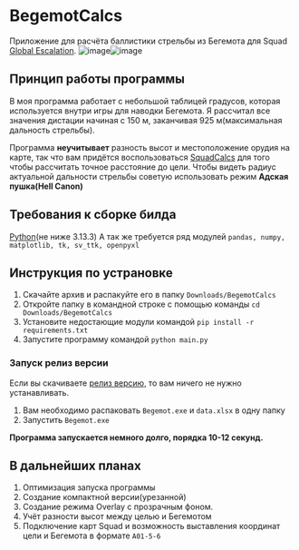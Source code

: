 # BegemotCalcs

Приложение для расчёта баллистики стрельбы из Бегемота для Squad [Global Escalation](https://steamcommunity.com/sharedfiles/filedetails/3014073690).
![image](https://github.com/user-attachments/assets/d0751bf9-b63c-49f6-8aab-94575bba1349)![image](https://github.com/user-attachments/assets/d0751bf9-b63c-49f6-8aab-94575bba1349)

## Принцип работы программы

В моя программа работает с небольшой таблицей градусов, которая используется внутри игры для наводки Бегемота. Я рассчитал все значения дистации начиная с 150 м, заканчивая 925 м(максимальная дальность стрельбы).

Программа **неучитывает** разность высот и местоположение орудия на карте, так что вам придётся воспользоваться [SquadCalcs](https://squadcalc.app/?map=Belaya) для того чтобы рассчитать точное расстояние до цели. Чтобы видеть радиус актуальной дальности стрельбы советую использовать режим **Адская пушка(Hell Canon)**

## Требования к сборке билда

[Python](https://www.python.org/downloads/)(не ниже 3.13.3)
А так же требуется ряд модулей `pandas, numpy, matplotlib, tk, sv_ttk, openpyxl`

## Инструкция по устрановке

1. Скачайте архив и распакуйте его в папку
   `Downloads/BegemotCalcs`
3. Откройте папку в командной строке c помощью команды
   `cd Downloads/BegemotCalcs`
4. Установите недостающие модули командой
   `pip install -r requirements.txt`
5. Запустите программу командой
   `python main.py`

### Запуск релиз версии
Если вы скачиваете [релиз версию](https://github.com/FastGEUS/BegemotCalcs/releases/tag/v1.0), то вам ничего не нужно устанавливать. 
1. Вам необходимо распаковать `Begemot.exe` и `data.xlsx` в одну папку
2. Запустить `Begemot.exe`

**Программа запускается немного долго, порядка 10-12 секунд.**

## В дальнейших планах

1. Оптимизация запуска программы
2. Создание компактной версии(урезанной)
3. Создание режима Overlay с прозрачным фоном.
4. Учёт разности высот между целью и Бегемотом
5. Подключение карт Squad и возможность выставления координат цели и Бегемота в формате `A01-5-6`
